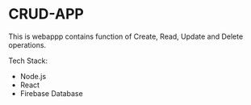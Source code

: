 # CRUD-APP
This is webappp contains function of Create, Read, Update and Delete operations.

Tech Stack:

* Node.js
* React
* Firebase Database

